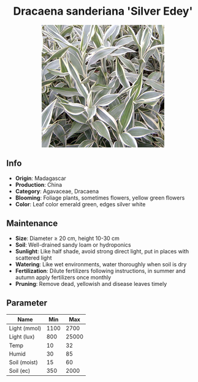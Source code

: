 <h1 align='center'>Dracaena sanderiana 'Silver Edey'</h1>
<p align="center">
    <img 
        align='center'
        width='320'
        src="../images/dracaena sanderiana silver edey.png" 
        alt='Dracaena sanderiana 'Silver Edey'' />
</p>

## Info

 - **Origin**: Madagascar
 - **Production**: China
 - **Category**: Agavaceae, Dracaena
 - **Blooming**: Foliage plants, sometimes flowers, yellow green flowers
 - **Color**: Leaf color emerald green, edges silver white

## Maintenance

 - **Size**: Diameter ≥ 20 cm, height 10-30 cm
 - **Soil**: Well-drained sandy loam or hydroponics
 - **Sunlight**: Like half shade, avoid strong direct light, put in places with scattered light
 - **Watering**: Like wet environments, water thoroughly when soil is dry
 - **Fertilization**: Dilute fertilizers following instructions, in summer and autumn apply fertilizers once monthly
 - **Pruning**: Remove dead, yellowish and disease leaves timely

## Parameter

| Name         | Min  | Max   |
|--------------|------|-------|
| Light (mmol) | 1100 | 2700  |
| Light (lux)  | 800 | 25000 |
| Temp         | 10    | 32    |
| Humid        | 30   | 85    |
| Soil (moist) | 15   | 60    |
| Soil (ec)    | 350  | 2000  |